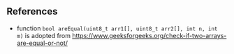 #

## References

* function `bool areEqual(uint8_t arr1[], uint8_t arr2[], int n, int m)` is adopted from <https://www.geeksforgeeks.org/check-if-two-arrays-are-equal-or-not/>
